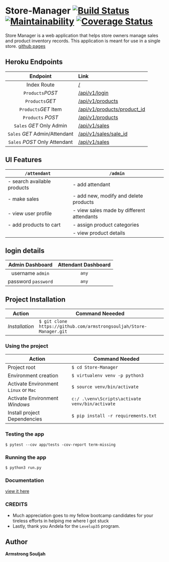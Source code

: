 # Store-Manager [![Build Status](https://travis-ci.org/armstrongsouljah/Store-Manager.svg?branch=feature)](https://travis-ci.org/armstrongsouljah/Store-Manager) [![Maintainability](https://api.codeclimate.com/v1/badges/de3d25a8dafaada7833c/maintainability)](https://codeclimate.com/github/armstrongsouljah/Store-Manager/maintainability) [![Coverage Status](https://coveralls.io/repos/github/armstrongsouljah/Store-Manager/badge.svg?branch=feature)](https://coveralls.io/github/armstrongsouljah/Store-Manager?branch=feature)


Store Manager is a web application that helps store owners manage sales and product inventory records. This application is meant for use in a single store. [github pages](https://armstrongsouljah.github.io/Store-Manager/ui/)

## Heroku Endpoints
|Endpoint|Link|
|:---:|:---|
|Index Route|[/](https://soultech-store.herokuapp.com)|
|`Products`*POST*|[/api/v1/login](https://soultech-store.herokuapp.com/api/v1/login)|
|`Products`*GET*|[/api/v1/products](https://soultech-store.herokuapp.com/api/v1/products)|
|`Products`*GET* Item|[/api/v1/products/product_id](https://soultech-store.herokuapp.com/api/v1/products/1)|
|`Products` *POST*|[/api/v1/products](https://soultech-store.herokuapp.com/api/v1/products)|
|`Sales` *GET* Only Admin|[/api/v1/sales](https://soultech-store.herokuapp.com/api/v1/sales)|
|`Sales` *GET* Admin/Attendant|[/api/v1/sales/sale_id](https://soultech-store.herokuapp.com/api/v1/sales/1)|
|`Sales` *POST* Only Attendant|[/api/v1/sales](https://soultech-store.herokuapp.com/api/v1/sales)|


## UI Features
 |`/attendant`| `/admin`|
 |---|---|
 |- search available products| - add attendant|
 |- make sales| - add new, modify and delete products|
 |- view user profile|- view sales made by different attendants|
 |- add products to cart|- assign product categories|
 ||- view product details|
 

## login details
  |Admin Dashboard|Attendant Dashboard| 
  |:---:|:---:|
  |username `admin`|`any`|
  |password `password`|`any`|


## Project Installation
|Action|Command Neeeded|
|---|---|
|*Installation*|`$ git clone https://github.com/armstrongsouljah/Store-Manager.git`|

### Using the project
|Action|Command Needed|
|---|---|
|Project root| `$ cd Store-Manager `|
|Environment creation|`$ virtualenv venv -p python3`|
|Activate Environment `Linux` or `Mac` |`$ source venv/bin/activate`|
|Activate Environment *Windows*|`c:/ .\venv\Scripts\activate venv/bin/activate`|
|Install project Dependencies|`$ pip install -r requirements.txt`|

### Testing the app
`$ pytest --cov app/tests -cov-report term-missing`

### Running the app

`$ python3 run.py`

### Documentation
[view it here](https://documenter.getpostman.com/view/5140285/RWguwbvV)

### CREDITS
- Much appreciation goes to my fellow bootcamp candidates for your tireless efforts in helping me where I got stuck
- Lastly, thank you Andela for  the `Levelup35` program.
## Author
__Armstrong Souljah__

